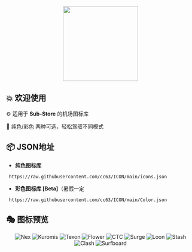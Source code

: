 <div align="center">
 <img src="https://raw.githubusercontent.com/cc63/ICON/main/Sub-Store.png" width="200">
</div>

## 💥 欢迎使用

⚙️ 适用于 **Sub-Store** 的机场图标库

📝 纯色/彩色 两种可选，轻松驾驭不同模式


## 📦 **JSON地址**

- **纯色图标库**
```
 https://raw.githubusercontent.com/cc63/ICON/main/icons.json
```

- **彩色图标库 [Beta]**（暑假一定
```
 https://raw.githubusercontent.com/cc63/ICON/main/Color.json
```

## 🎭 图标预览
<div align="center">
  
![Nex](https://raw.githubusercontent.com/cc63/ICON/main/icons/Nexitally.png)
![Kuromis](https://raw.githubusercontent.com/cc63/ICON/main/icons/Kuromis.png)
![Texon](https://raw.githubusercontent.com/cc63/ICON/main/icons/Texon-KL.png)
![Flower](https://raw.githubusercontent.com/cc63/ICON/main/icons/Flower.png)
![CTC](https://raw.githubusercontent.com/cc63/ICON/main/icons/CTC.png)
![Surge](https://raw.githubusercontent.com/cc63/ICON/main/icons/Surge.png)
![Loon](https://raw.githubusercontent.com/cc63/ICON/main/icons/Loon.png)
![Stash](https://raw.githubusercontent.com/cc63/ICON/main/icons/Stash.png)
![Clash](https://raw.githubusercontent.com/cc63/ICON/main/icons/Clash.png)
![Surfboard](https://raw.githubusercontent.com/cc63/ICON/main/icons/Surfboard.png)

</div>
